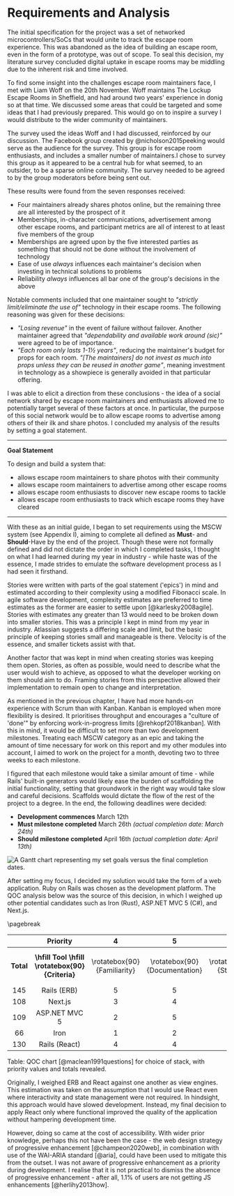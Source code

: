 # Requirements and Analysis

<!--
Detail the aims and objectives of your project and analyse individual parts in
detail. The analysis may cover more than is finally implemented. As a result of
the analysis, you should state what will be covered by the project and what will
not be done and why. Due consideration should also be given to how you will
evaluate your work. Evaluation is one of the most important aspects of any piece
of work and it should be thought about in the early stages. Consider tests or
experiments that can be conducted to establish the success of the work.

This should state, in a more detailed way, the objectives of the project by
requirement and the analysis should break the problem down into manageable
steps. There may be more than one suitable approach; the analysis may cover more
of the area than is finally implemented. Testing and evaluation should be given
due consideration. It is important that you state how you will evaluate your
work. For a design project it is appropriate to consider testing at the same
time as specification.
-->

The initial specification for the project was a set of networked
microcontrollers/SoCs that would unite to track the escape room experience. This
was abandoned as the idea of building an escape room, even in the form of a
prototype, was out of scope. To seal this decision, my literature survey
concluded digital uptake in escape rooms may be middling due to the inherent
risk and time involved.

To find some insight into the challenges escape room maintainers face, I met
with Liam Woff on the 20th November. Woff maintains The Lockup Escape Rooms in
Sheffield, and had around two years' experience in donig so at that time. We
discussed some areas that could be targeted and some ideas that I had previously
prepared. This would go on to inspire a survey I would distribute to the wider
community of maintainers.

The survey used the ideas Woff and I had discussed, reinforced by our
discussion.  The Facebook group created by @nicholson2015peeking would serve as
the audience for the survey. This group is for escape room enthusiasts, and
includes a smaller number of maintainers.I chose to survey this group as it
appeared to be a central hub for what seemed, to an outsider, to be a sparse
online community. The survey needed to be agreed to by the group moderators
before being sent out. 

These results were found from the seven responses received:

- Four maintainers already shares photos online, but the remaining three
  are all interested by the prospect of it
- Memberships, in-character communications, advertisement among other escape
  rooms, and participant metrics are all of interest to at least five members of
  the group
- Memberships are agreed upon by the five interested parties as something that
  should not be done without the involvement of technology
- Ease of use *always* influences each maintainer's decision when investing in
  technical solutions to problems
- Reliability *always* influences all bar one of the group's decisions in the
  above

Notable comments included that one maintainer sought to *"strictly
limit/eliminate the use of"* technology in their escape rooms. The following
reasoning was given for these decisions:

- *"Losing revenue"* in the event of failure without failover. Another
  maintainer agreed that *"dependability and available work around (sic)"* were
  agreed to be of importance.
- *"Each room only lasts 1-1½ years"*, reducing the maintainer's budget for
  props for each room. *"[The maintainers] do not invest as much into props
  unless they can be reused in another game"*, meaning investment in technology
  as a showpiece is generally avoided in that particular offering.

I was able to elicit a direction from these conclusions - the idea of a social
network shared by escape room maintainers and enthusiasts allowed me to
potentially target several of these factors at once. In particular, the purpose
of this social network would be to allow escape rooms to advertise among others
of their ilk and share photos. I concluded my analysis of the results by setting
a goal statement.

---

**Goal Statement**

To design and build a system that:

- allows escape room maintainers to share photos with their community
- allows escape room maintainers to advertise among other escape rooms
- allows escape room enthusiasts to discover new escape rooms to tackle
- allows escape room enthusiasts to track which escape rooms they have cleared

---

With these as an initial guide, I began to set requirements using the MSCW
system (see Appendix I), aiming to complete all defined as **Must**- and
**Should**-Have by the end of the project. Though these were not formally
defined and did not dictate the order in which I completed tasks, I thought on
what I had learned during my year in industry - while haste was of the essence,
I made strides to emulate the software development process as I had seen it
firsthand.

Stories were written with parts of the goal statement ('epics') in mind and
estimated according to their complexity using a modified Fibonacci scale. In
agile software development, complexity estimates are preferred to time estimates
as the former are easier to settle upon [@karlesky2008agile]. Stories with
estimates any greater than 13 would need to be broken down into smaller stories.
This was a principle I kept in mind from my year in industry. Atlassian suggests
a differing scale and limit, but the basic principle of keeping stories small
and manageable is there. Velocity is of the essence, and smaller tickets assist
with that. <!-- https://www.atlassian.com/agile/project-management/estimation -->

Another factor that was kept in mind when creating stories was keeping them
open. Stories, as often as possible, would need to describe what the user would
wish to achieve, as opposed to what the developer working on them should aim to
do. Framing stories from this perspective allowed their implementation to remain
open to change and interpretation.

As mentioned in the previous chapter, I have had more hands-on experience with
Scrum than with Kanban. Kanban is employed when more flexibility is desired. It
prioritises throughput and encourages a "culture of 'done'" by enforcing
work-in-progress limits [@rehkopf2018kanban]. With this in mind, it would be
difficult to set more than two development milestones. Treating each MSCW
category as an epic and taking the amount of time necessary for work on this
report and my other modules into account, I aimed to work on the project for a
month, devoting two to three weeks to each milestone.

I figured that each milestone would take a similar amount of time - while Rails'
built-in generators would likely ease the burden of scaffolding the initial
functionality, setting that groundwork in the right way would take slow and
careful decisions. Scaffolds would dictate the flow of the rest of the project
to a degree. In the end, the following deadlines were decided:

- **Development commences** March 12th
- **Must milestone completed** March 26th *(actual completion date: March 24th)*
- **Should milestone completed** April 16th *(actual completion date: April
  13th)*

![A Gantt chart representing my set goals versus the final completion
dates.](gantt-chart.svg)

<!-- FIXME: Text not visible and the damn thing is an eyesore. -->

After setting my focus, I decided my solution would take the form of a web
application. Ruby on Rails was chosen as the development platform. The QOC
analysis below was the source of this decision, in which I weighed up other
potential candidates such as Iron (Rust), ASP.NET MVC 5 (C#), and Next.js.

\pagebreak

|  | **Priority** | 4 | 5 | 4 | 2 | 4 | 3 | 3 | 5 |
|:-----:|:----------------:|:-----------:|:-------------:|:---------:|:-------------:|:--------------------------:|:----------------------------:|:---------:|:-----------------:|
| **Total** | **\hfill Tool \hfill \rotatebox{90}{Criteria}** | \rotatebox{90}{Familiarity} | \rotatebox{90}{Documentation} | \rotatebox{90}{Stability} | \rotatebox{90}{Linux support} | \rotatebox{90}{Docker resources} | \rotatebox{90}{Developer tools (generators)} | \rotatebox{90}{Community} | \rotatebox{90}{Development cycle} |
| 145 | Rails (ERB) | 5 | 5 | 5 | 5 | 5 | 5 | 5 | 4 |
| 108 | Next.js | 3 | 4 | 3 | 5 | 5 | 1 | 2 | 5 |
| 109 | ASP.NET MVC 5 | 2 | 5 | 5 | 1 | 5 | 5 | 3 | 2 |
| 66 | Iron | 1 | 2 | 1 | 5 | 3 | 1 | 1 | 4 |
| 130 | Rails (React) | 4 | 4 | 5 | 5 | 5 | 3 | 5 | 4 |

Table: QOC chart [@maclean1991questions] for choice of stack, with priority
values and totals revealed.

Originally, I weighed ERB and React against one another as view engines. This
estimation was taken on the assumption that I would use React even where
interactivity and state management were not required. In hindsight, this
approach would have slowed development. Instead, my final decision to apply
React only where functional improved the quality of the application without
hampering development time.

However, doing so came at the cost of accessibility. With wider prior knowledge,
perhaps this not have been the case - the web design strategy of progressive
enhancement [@champeon2020web], in combination with use of the WAI-ARIA standard
[@aria], could have been used to mitigate this from the outset. I was not aware
of progressive enhancement as a priority during development. I realise that it
is not practical to dismiss the absence of progressive enhancement - after all,
1.1% of users are not getting JS enhancements [@herlihy2013how].
